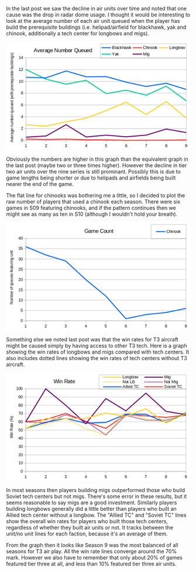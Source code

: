 In the last post we saw the decline in air units over time and noted that one cause was the drop in radar dome usage. I thought it would be interesting to look at the average number of each air unit queued when the player has build the prerequisite buildings (i.e. helipad/airfield for blackhawk, yak and chinook, additionally a tech center for longbows and migs).

![Air units queued with prerequisites](034_AirUnitsQueuedWithPrerequisites.png)

Obviously the numbers are higher in this graph than the equivalent graph in the last post (maybe two or three times higher).  However the decline in tier two air units over the nine series is still prominant.  Possibly this is due to game lengths being shorter or due to helipads and airfields being built nearer the end of the game.

The flat line for chinooks was bothering me a little, so I decided to plot the raw number of players that used a chinook each season. There were six games in S09 featuring chinooks, and if the pattern continues then we might see as many as ten in S10 (although I wouldn't hold your breath).

![Chinook games count](034_GameCountsWithChinooks.png)

Something else we noted last post was that the win rates for T3 aircraft might be caused simply by having access to other T3 tech.  Here is a graph showing the win rates of longbows and migs compared with tech centers.  It also includes dotted lines showing the win rates of tech centers without T3 aircraft.

![Win rate for tech air units](034_WinRateAirTech.png)

In most seasons then players building migs outperformed those who build Soviet tech centers but not migs.  There's some error in these results, but it seems reasonable to say migs are a good investment.  Similarly players building longbows generally did a little better than players who built an Allied tech center without a longbow.  The "Allied TC" and "Soviet TC" lines show the overall win rates for players who built those tech centers, regardless of whether they built air units or not. It tracks between the unit/no unit lines for each faction, because it's an average of them.

From the graph then it looks like Season 9 was the most balanced of all seasons for T3 air play. All the win rate lines converge around the 70% mark. However we also have to remember that only about 20% of games featured tier three at all, and less than 10% featured tier three air units.
